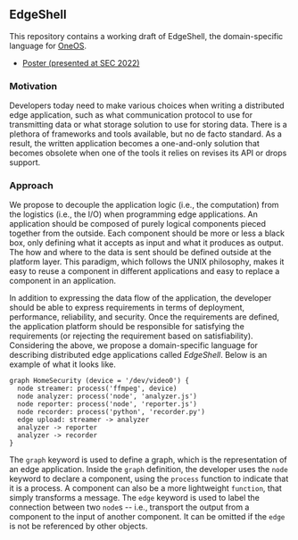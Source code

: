 ## EdgeShell

This repository contains a working draft of EdgeShell, the domain-specific language for [OneOS](https://github.com/DependableSystemsLab/OneOS).

* [Poster (presented at SEC 2022)](./docs/SEC2022-EdgeShell.pdf)


### Motivation

Developers today need to make various choices when writing a distributed edge application, such as what communication protocol to use for transmitting data or what storage solution to use for storing data. There is a plethora of frameworks and tools available, but no de facto standard. As a result, the written application becomes a one-and-only solution that becomes obsolete when one of the tools it relies on revises its API or drops support.

### Approach

We propose to decouple the application logic (i.e., the computation) from the logistics (i.e., the I/O) when programming edge applications. An application should be composed of purely logical components pieced together from the outside. Each component should be more or less a black box, only defining what it accepts as input and what it produces as output. The how and where to the data is sent should be defined outside at the platform layer. This paradigm, which follows the UNIX philosophy, makes it easy to reuse a component in different applications and easy to replace a component in an application.

In addition to expressing the data flow of the application, the developer should be able to express requirements in terms of deployment, performance, reliability, and security. Once the requirements are defined, the application platform should be responsible for satisfying the requirements (or rejecting the requirement based on satisfiability). Considering the above, we propose a domain-specific language for describing distributed edge applications called *EdgeShell*. Below is an example of what it looks like.

```
graph HomeSecurity (device = '/dev/video0') {
  node streamer: process('ffmpeg', device)
  node analyzer: process('node', 'analyzer.js')
  node reporter: process('node', 'reporter.js')
  node recorder: process('python', 'recorder.py')
  edge upload: streamer -> analyzer
  analyzer -> reporter
  analyzer -> recorder
}
```

The `graph` keyword is used to define a graph, which is the representation of an edge application. Inside the `graph` definition, the developer uses the `node` keyword to declare a component, using the `process` function to indicate that it is a process. A component can also be a more lightweight `function`, that simply transforms a message. The `edge` keyword is used to label the connection between two `node`s -- i.e., transport the output from a component to the input of another component. It can be omitted if the `edge` is not be referenced by other objects.

